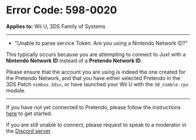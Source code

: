 # Error Code: 598-0020
**Applies to:** Wii U, 3DS Family of Systems

---

- "Unable to parse service Token. Are you using a Nintendo Network ID?"

This typically occurs because you are attempting to connect to Juxt with a **Nintendo Network ID** instead of a **Pretendo Network ID**.

Please ensure that the account you are using is indeed the one created for the Pretendo Network, and that you have either selected Pretendo in the 3DS Patch `nimbus.3dsx`, or have launched your Wii U with the `30_nimble.rpx` module.

---

If you have not yet connected to Pretendo, please follow the instructions [here](/docs/install) to get started.

If you are still unable to connect, please request to speak to a moderator in the [Discord server](https://invite.gg/pretendo).
